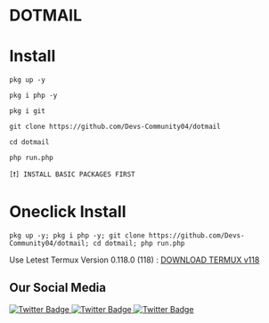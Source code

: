 # DOTMAIL

# Install

````
pkg up -y
````

````
pkg i php -y
````

````
pkg i git 
````

````
git clone https://github.com/Devs-Community04/dotmail
````

````
cd dotmail
````

````
php run.php
````

````
[❗] INSTALL BASIC PACKAGES FIRST 
````

# Oneclick Install
````
pkg up -y; pkg i php -y; git clone https://github.com/Devs-Community04/dotmail; cd dotmail; php run.php
````


Use Letest Termux Version 0.118.0 (118) : <a href="https://f-droid.org/repo/com.termux_118.apk">DOWNLOAD TERMUX v118</a>

## Our Social Media

<div id="badges">
  <a href="https://www.facebook.com/groups/2078563798832259/?ref=share">
    <img src="https://img.shields.io/badge/Facebook-blue?style=for-the-badge&logo=facebook&logoColor=white" alt="Twitter Badge"/>
  </a>
 
  
  <a href="https://github.com/Devs-Community04">
    <img src="https://img.shields.io/badge/Github-blue?style=for-the-badge&logo=github&logoColor=white" alt="Twitter Badge"/>
  </a>
  <a href="https://facebook.com/community.dev.04">
    <img src="https://img.shields.io/badge/Facebook-blue?style=for-the-badge&logo=facebook&logoColor=white" alt="Twitter Badge"/>
    
  </a>
</div>
